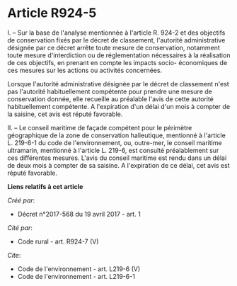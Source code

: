 # Article R924-5

I. – Sur la base de l'analyse mentionnée à l'article R. 924-2 et des objectifs de conservation fixés par le décret de
classement, l'autorité administrative désignée par ce décret arrête toute mesure de conservation, notamment toute mesure
d'interdiction ou de réglementation nécessaires à la réalisation de ces objectifs, en prenant en compte les impacts socio-
économiques de ces mesures sur les actions ou activités concernées.

Lorsque l'autorité administrative désignée par le décret de classement n'est pas l'autorité habituellement compétente pour
prendre une mesure de conservation donnée, elle recueille au préalable l'avis de cette autorité habituellement compétente. A
l'expiration d'un délai d'un mois à compter de la saisine, cet avis est réputé favorable.

II. – Le conseil maritime de façade compétent pour le périmètre géographique de la zone de conservation halieutique,
mentionné à l'article L. 219-6-1 du code de l'environnement, ou, outre-mer, le conseil maritime ultramarin, mentionné à
l'article L. 219-6, est consulté préalablement sur ces différentes mesures. L'avis du conseil maritime est rendu dans un
délai de deux mois à compter de sa saisine. A l'expiration de ce délai, cet avis est réputé favorable.

**Liens relatifs à cet article**

_Créé par_:

  - Décret n°2017-568 du 19 avril 2017 - art. 1

_Cité par_:

  - Code rural - art. R924-7 (V)

_Cite_:

  - Code de l'environnement - art. L219-6 (V)
  - Code de l'environnement - art. L219-6-1
